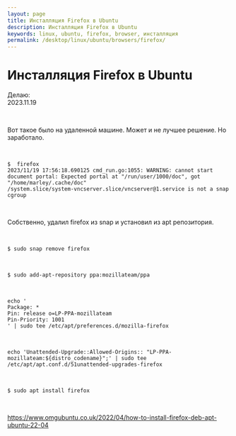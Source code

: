 ```yaml
---
layout: page
title: Инсталляция Firefox в Ubuntu
description: Инсталляция Firefox в Ubuntu
keywords: linux, ubuntu, firefox, browser, инсталляция
permalink: /desktop/linux/ubuntu/browsers/firefox/
---
```


# Инсталляция Firefox в Ubuntu

Делаю:  
2023.11.19

<br/>

Вот такое было на удаленной машине. Может и не лучшее решение. Но заработало.

<br/>

```
$  firefox
2023/11/19 17:56:18.690125 cmd_run.go:1055: WARNING: cannot start document portal: Expected portal at "/run/user/1000/doc", got "/home/marley/.cache/doc"
/system.slice/system-vncserver.slice/vncserver@1.service is not a snap cgroup
```

<br/>

Собственно, удалил firefox из snap и установил из apt репозитория.

<br/>

```
$ sudo snap remove firefox
```

<br/>

```
$ sudo add-apt-repository ppa:mozillateam/ppa
```

<br/>

```
echo '
Package: *
Pin: release o=LP-PPA-mozillateam
Pin-Priority: 1001
' | sudo tee /etc/apt/preferences.d/mozilla-firefox
```

<br/>

```
echo 'Unattended-Upgrade::Allowed-Origins:: "LP-PPA-mozillateam:${distro_codename}";' | sudo tee /etc/apt/apt.conf.d/51unattended-upgrades-firefox
```

<br/>

```
$ sudo apt install firefox
```

<br/>

https://www.omgubuntu.co.uk/2022/04/how-to-install-firefox-deb-apt-ubuntu-22-04
